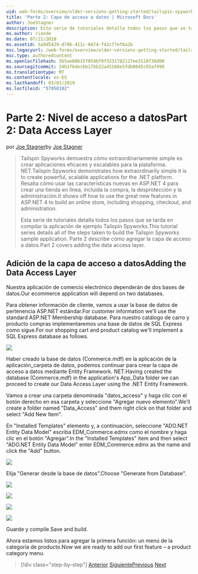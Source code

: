 ```yaml
---
uid: web-forms/overview/older-versions-getting-started/tailspin-spyworks/tailspin-spyworks-part-2
title: 'Parte 2: Capa de acceso a datos | Microsoft Docs'
author: JoeStagner
description: Esta serie de tutoriales detalla todos los pasos que se tarda en compilar la aplicación de ejemplo Tailspin Spyworks. Parte 2 describe cómo agregar la capa de acceso a datos.
ms.author: riande
ms.date: 07/21/2010
ms.assetid: 5a9d5429-d70b-411c-8474-f42cf7ef8a2b
msc.legacyurl: /web-forms/overview/older-versions-getting-started/tailspin-spyworks/tailspin-spyworks-part-2
msc.type: authoredcontent
ms.openlocfilehash: 5b5ae08b157054bf0f3231782127ee3110f36d00
ms.sourcegitcommit: 24b1f6decbb17bb22a45166e5fdb0845c65af498
ms.translationtype: MT
ms.contentlocale: es-ES
ms.lasthandoff: 03/01/2019
ms.locfileid: "57058102"
---
```

<a name="part-2-data-access-layer"></a><span data-ttu-id="13572-104">Parte 2: Nivel de acceso a datos</span><span class="sxs-lookup"><span data-stu-id="13572-104">Part 2: Data Access Layer</span></span>
====================
<span data-ttu-id="13572-105">por [Joe Stagner](https://github.com/JoeStagner)</span><span class="sxs-lookup"><span data-stu-id="13572-105">by [Joe Stagner](https://github.com/JoeStagner)</span></span>

> <span data-ttu-id="13572-106">Tailspin Spyworks demuestra cómo extraordinariamente simple es crear aplicaciones eficaces y escalables para la plataforma. NET.</span><span class="sxs-lookup"><span data-stu-id="13572-106">Tailspin Spyworks demonstrates how extraordinarily simple it is to create powerful, scalable applications for the .NET platform.</span></span> <span data-ttu-id="13572-107">Resalta cómo usar las características nuevas en ASP.NET 4 para crear una tienda en línea, incluida la compra, la desprotección y la administración.</span><span class="sxs-lookup"><span data-stu-id="13572-107">It shows off how to use the great new features in ASP.NET 4 to build an online store, including shopping, checkout, and administration.</span></span>
> 
> <span data-ttu-id="13572-108">Esta serie de tutoriales detalla todos los pasos que se tarda en compilar la aplicación de ejemplo Tailspin Spyworks.</span><span class="sxs-lookup"><span data-stu-id="13572-108">This tutorial series details all of the steps taken to build the Tailspin Spyworks sample application.</span></span> <span data-ttu-id="13572-109">Parte 2 describe cómo agregar la capa de acceso a datos.</span><span class="sxs-lookup"><span data-stu-id="13572-109">Part 2 covers adding the data access layer.</span></span>


## <a id="_Toc260221668"></a>  <span data-ttu-id="13572-110">Adición de la capa de acceso a datos</span><span class="sxs-lookup"><span data-stu-id="13572-110">Adding the Data Access Layer</span></span>

<span data-ttu-id="13572-111">Nuestra aplicación de comercio electrónico dependerán de dos bases de datos.</span><span class="sxs-lookup"><span data-stu-id="13572-111">Our ecommerce application will depend on two databases.</span></span>

<span data-ttu-id="13572-112">Para obtener información de cliente, vamos a usar la base de datos de pertenencia ASP.NET estándar.</span><span class="sxs-lookup"><span data-stu-id="13572-112">For customer information we'll use the standard ASP.NET Membership database.</span></span> <span data-ttu-id="13572-113">Para nuestro catálogo de carro y producto compras implementaremos una base de datos de SQL Express como sigue.</span><span class="sxs-lookup"><span data-stu-id="13572-113">For our shopping cart and product catalog we'll implement a SQL Express database as follows.</span></span>

![](tailspin-spyworks-part-2/_static/image1.jpg)

<span data-ttu-id="13572-114">Haber creado la base de datos (Commerce.mdf) en la aplicación de la aplicación\_carpeta de datos, podemos continuar para crear la capa de acceso a datos mediante Entity Framework. NET.</span><span class="sxs-lookup"><span data-stu-id="13572-114">Having created the database (Commerce.mdf) in the application's App\_Data folder we can proceed to create our Data Access Layer using the .NET Entity Framework.</span></span>

<span data-ttu-id="13572-115">Vamos a crear una carpeta denominada "datos\_acceso" y haga clic con el botón derecho en esa carpeta y seleccione "Agregar nuevo elemento".</span><span class="sxs-lookup"><span data-stu-id="13572-115">We'll create a folder named "Data\_Access" and them right click on that folder and select "Add New Item".</span></span>

<span data-ttu-id="13572-116">En "Installed Templates" elemento y, a continuación, seleccione "ADO.NET Entity Data Model" escriba EDM\_Commerce.edmx como el nombre y haga clic en el botón "Agregar".</span><span class="sxs-lookup"><span data-stu-id="13572-116">In the "Installed Templates" item and then select "ADO.NET Entity Data Model" enter EDM\_Commerce.edmx as the name and click the "Add" button.</span></span>

![](tailspin-spyworks-part-2/_static/image2.jpg)

<span data-ttu-id="13572-117">Elija "Generar desde la base de datos".</span><span class="sxs-lookup"><span data-stu-id="13572-117">Choose "Generate from Database".</span></span>

![](tailspin-spyworks-part-2/_static/image1.png)

![](tailspin-spyworks-part-2/_static/image2.png)

![](tailspin-spyworks-part-2/_static/image3.png)

![](tailspin-spyworks-part-2/_static/image3.jpg)

<span data-ttu-id="13572-118">Guarde y compile.</span><span class="sxs-lookup"><span data-stu-id="13572-118">Save and build.</span></span>

<span data-ttu-id="13572-119">Ahora estamos listos para agregar la primera función: un menú de la categoría de producto.</span><span class="sxs-lookup"><span data-stu-id="13572-119">Now we are ready to add our first feature – a product category menu.</span></span>

> [!div class="step-by-step"]
> <span data-ttu-id="13572-120">[Anterior](tailspin-spyworks-part-1.md)
> [Siguiente](tailspin-spyworks-part-3.md)</span><span class="sxs-lookup"><span data-stu-id="13572-120">[Previous](tailspin-spyworks-part-1.md)
[Next](tailspin-spyworks-part-3.md)</span></span>

